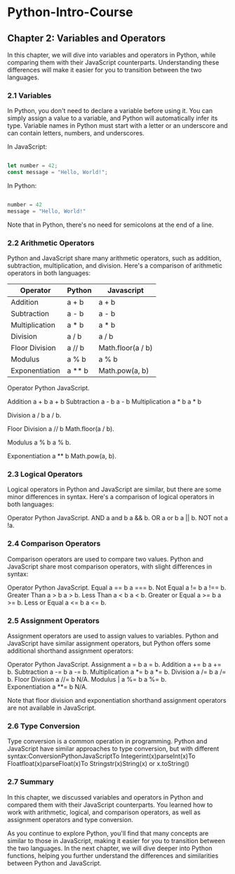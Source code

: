 # Python-Intro-Course



## Chapter 2: Variables and Operators

In this chapter, we will dive into variables and operators in Python, while comparing them with their JavaScript counterparts. Understanding these differences will make it easier for you to transition between the two languages.

### 2.1 Variables

In Python, you don't need to declare a variable before using it. You can simply assign a value to a variable, and Python will automatically infer its type. Variable names in Python must start with a letter or an underscore and can contain letters, numbers, and underscores.

In JavaScript:

```javascript

let number = 42;
const message = "Hello, World!";
```



In Python:

```python

number = 42
message = "Hello, World!"
```



Note that in Python, there's no need for semicolons at the end of a line.

### 2.2 Arithmetic Operators

Python and JavaScript share many arithmetic operators, such as addition, subtraction, multiplication, and division. Here's a comparison of arithmetic operators in both languages:

| Operator	    | Python        |  Javascript     |
| ------------- | ------------- |  -------------  |
| Addition      | a + b         |  a + b          |
| Subtraction   | a - b         |  a - b          |
| Multiplication| a * b         |  a * b          |
| Division      | a / b         |  a / b          |
| Floor Division| a // b        |Math.floor(a / b)|
| Modulus       |	a % b         |  a % b          |
| Exponentiation|	a ** b        |Math.pow(a, b)   |


Operator	Python	JavaScript. 

Addition	a + b	a + b 
Subtraction	a - b	a - b 
Multiplication	a * b	a * b 

Division	a / b	a / b. 

Floor Division	a // b	Math.floor(a / b). 

Modulus	a % b	a % b. 

Exponentiation	a ** b	Math.pow(a, b). 


### 2.3 Logical Operators

Logical operators in Python and JavaScript are similar, but there are some minor differences in syntax. Here's a comparison of logical operators in both languages:

Operator	Python	JavaScript. 
AND	a and b	a && b. 
OR	a or b	a || b. 
NOT	not a	!a. 

### 2.4 Comparison Operators

Comparison operators are used to compare two values. Python and JavaScript share most comparison operators, with slight differences in syntax:

Operator	Python	JavaScript. 
Equal	a == b	a === b. 
Not Equal	a != b	a !== b. 
Greater Than	a > b	a > b. 
Less Than	a < b	a < b. 
Greater or Equal	a >= b	a >= b. 
Less or Equal	a <= b	a <= b. 

### 2.5 Assignment Operators

Assignment operators are used to assign values to variables. Python and JavaScript have similar assignment operators, but Python offers some additional shorthand assignment operators:

Operator	Python	JavaScript. 
Assignment	a = b	a = b. 
Addition	a += b	a += b. 
Subtraction	a -= b	a -= b. 
Multiplication	a *= b	a *= b. 
Division	a /= b	a /= b. 
Floor Division	a //= b	N/A. 
Modulus | a %= b  a %= b.    
Exponentiation a **= b  N/A.     

Note that floor division and exponentiation shorthand assignment operators are not available in JavaScript.

### 2.6 Type Conversion

Type conversion is a common operation in programming. Python and JavaScript have similar approaches to type conversion, but with different syntax:ConversionPythonJavaScriptTo Integerint(x)parseInt(x)To Floatfloat(x)parseFloat(x)To Stringstr(x)String(x) or x.toString()

### 2.7 Summary

In this chapter, we discussed variables and operators in Python and compared them with their JavaScript counterparts. You learned how to work with arithmetic, logical, and comparison operators, as well as assignment operators and type conversion.

As you continue to explore Python, you'll find that many concepts are similar to those in JavaScript, making it easier for you to transition between the two languages. In the next chapter, we will dive deeper into Python functions, helping you further understand the differences and similarities between Python and JavaScript.



